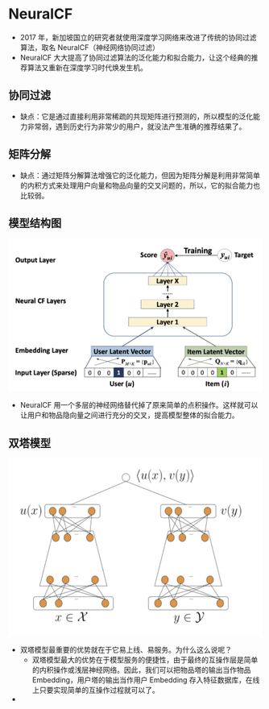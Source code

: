 # NeuralCF
- 2017 年，新加坡国立的研究者就使用深度学习网络来改进了传统的协同过滤算法，取名 NeuralCF（神经网络协同过滤）
- NeuralCF 大大提高了协同过滤算法的泛化能力和拟合能力，让这个经典的推荐算法又重新在深度学习时代焕发生机。

## 协同过滤
- 缺点：它是通过直接利用非常稀疏的共现矩阵进行预测的，所以模型的泛化能力非常弱，遇到历史行为非常少的用户，就没法产生准确的推荐结果了。

## 矩阵分解
- 缺点：通过矩阵分解算法增强它的泛化能力，但因为矩阵分解是利用非常简单的内积方式来处理用户向量和物品向量的交叉问题的，所以，它的拟合能力也比较弱。

## 模型结构图
![img_5.png](img_5.png)
- NeuralCF 用一个多层的神经网络替代掉了原来简单的点积操作。这样就可以让用户和物品隐向量之间进行充分的交叉，提高模型整体的拟合能力。

## 双塔模型
![img_6.png](img_6.png)

- 双塔模型最重要的优势就在于它易上线、易服务。为什么这么说呢？
  - 双塔模型最大的优势在于模型服务的便捷性，由于最终的互操作层是简单的内积操作或浅层神经网络。因此，我们可以把物品塔的输出当作物品 Embedding，用户塔的输出当作用户 Embedding 存入特征数据库，在线上只要实现简单的互操作过程就可以了。
- 